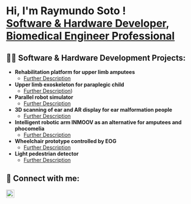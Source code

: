 <h1>Hi, I'm Raymundo Soto ! <br/><a href="https://github.com/joshmadakor1">Software & Hardware Developer</a>, <a href="https://www.linkedin.com/in/raymundo-de-jesus-soto-ortiz"> Biomedical Engineer Professional</a>

<h2>👨‍💻 Software & Hardware Development Projects:</h2>

- <b>Rehabilitation platform for upper limb amputees</b>
  - [Further Description](https://github.com/RaySotOz/RehabilitationPlatform)
- <b>Upper limb exoskeleton for paraplegic child</b>
  - [Further Description](https://github.com/RaySotOz/Exoskeleton))
- <b>Parallel robot simulator</b>
  - [Further Description](https://github.com/RaySotOz/ParallelRobot)
- <b>3D scanning of ear and AR display for ear malformation people</b>
  - [Further Description](https://github.com/RaySotOz/EarMalformation)
- <b>Intelligent robotic arm INMOOV as an alternative for amputees and phocomelia</b>
  - [Further Description](https://github.com/RaySotOz/InMoovTH)
- <b>Wheelchair prototype controlled by EOG</b>
  - [Further Description](https://github.com/RaySotOz/Wheelchair)
- <b>Light pedestrian detector</b>
  - [Further Description](https://github.com/RaySotOz/Pedestriandetector)
    
<h2> 🤳 Connect with me:</h2>

[<img align="left" alt="JoshMadakor | LinkedIn" width="22px" src="https://cdn.jsdelivr.net/npm/simple-icons@v3/icons/linkedin.svg" />][linkedin]

[linkedin]: https://linkedin.com/in/raymundo-de-jesus-soto-ortiz

<!--
**joshmadakor1/joshmadakor1** is a ✨ _special_ ✨ repository because its `README.md` (this file) appears on your GitHub profile.

Here are some ideas to get you started:

- 🔭 I’m currently working on ...
- 🌱 I’m currently learning ...
- 👯 I’m looking to collaborate on ...
- 🤔 I’m looking for help with ...
- 💬 Ask me about ...
- 📫 How to reach me: ...
- 😄 Pronouns: ...
- ⚡ Fun fact: ...
-->

